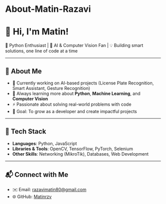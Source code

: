 # About-Matin-Razavi
# 👋 Hi, I'm Matin!  

🐍 Python Enthusiast | 🤖 AI & Computer Vision Fan | 💡 Building smart solutions, one line of code at a time  

---

## 🌟 About Me
- 🔭 Currently working on AI-based projects (License Plate Recognition, Smart Assistant, Gesture Recognition)  
- 🌱 Always learning more about **Python**, **Machine Learning**, and **Computer Vision**  
- ⚡ Passionate about solving real-world problems with code  
- 🎯 Goal: To grow as a developer and create impactful projects  

---

## 🚀 Tech Stack
- **Languages**: Python, JavaScript  
- **Libraries & Tools**: OpenCV, TensorFlow, PyTorch, Selenium  
- **Other Skills**: Networking (MikroTik), Databases, Web Development  

---

## 📬 Connect with Me
- ✉️ Email: razavimatin80@gmail.com  
- 🌐 GitHub: [Matinrzv](https://github.com/Matinrzv)  
